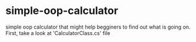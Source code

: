 # simple-oop-calculator

simple oop calculator that might help begginers to find out what is going on.
First, take a look at 'CalculatorClass.cs' file
